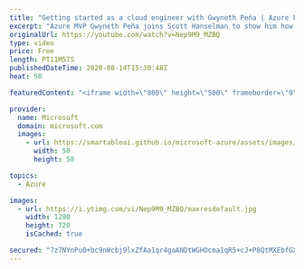 ```yaml
---
title: "Getting started as a cloud engineer with Gwyneth Peña | Azure Friday"
excerpt: "Azure MVP Gwyneth Peña joins Scott Hanselman to show him how she got started as a cloud engineer not only by learning by doing, but also by documenting what she was learning and sharing her journey with others.   0:00 - Overview 0:21 - Getting started as a cloud engineer 5:11 - Building the Made by GPS"
originalUrl: https://youtube.com/watch?v=Nep9M9_MZBQ
type: video
price: Free
length: PT11M57S
publishedDateTime: 2020-08-14T15:30:48Z
heat: 50

featuredContent: "<iframe width=\"800\" height=\"500\" frameborder=\"0\" src=\"https://www.youtube.com/embed/Nep9M9_MZBQ\" allow=\"accelerometer; autoplay; encrypted-media; gyroscope; picture-in-picture\" allowfullscreen></iframe>"

provider:
  name: Microsoft
  domain: microsoft.com
  images:
    - url: https://smartableai.github.io/microsoft-azure/assets/images/organizations/microsoft.com-50x50.jpg
      width: 50
      height: 50

topics:
  - Azure

images:
  - url: https://i.ytimg.com/vi/Nep9M9_MZBQ/maxresdefault.jpg
    width: 1280
    height: 720
    isCached: true

secured: "7z7NYnPu0+bc9nWcbj9lxZfAa1qr4gaANDtWGHOcma1qR5+cJ+P8QtMXEbfGXJ7DWTR6kyA9jsN2cxmg1f5U+EgrxRfyGO9lnIKKzyqU3ZDGDP9h1AAPOoadMH6/JySKEfEHpIHKfrzlBlrz0Uz1bKcLEaM46MTPnXvWLnbv3TkSulX2lyNzQdpSMaOIIq8pxFfhjIPBBdBm7TSKsnPVyGXtV9oQQeUj07QMIajP48HjIMDl3W3k/wJIuDFKBx5V0tDI3Up23BAKaXPcNYLFjb2AUyTre4x3x2w2r5WSg0i7J4xohyxi1MEtPQsICJ8BAJ9X5gWpebB6w74xh7NkSiIy6UXX56rKDDTKvbmsyKpu2zFUAXOlxJrkoBbCP2HgIw9cgytXmRcXDcT3G1Try+gDHcVmqmizFuIloEIUEwM=;7qo551zAEkScWjEqxwiisA=="
---
```


